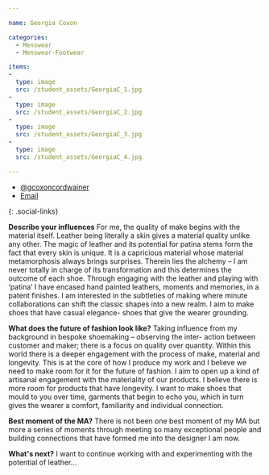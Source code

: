 ```yaml
---

name: Georgia Coxon

categories:
  - Menswear
  - Menswear-Footwear

items:
-
  type: image
  src: /student_assets/GeorgiaC_1.jpg
-
  type: image
  src: /student_assets/GeorgiaC_2.jpg
-
  type: image
  src: /student_assets/GeorgiaC_3.jpg
-
  type: image
  src: /student_assets/GeorgiaC_4.jpg

---
```


* [@gcoxoncordwainer](https://www.instagram.com/gcoxoncordwainer/)
* [Email](mailto:georgia.coxon@network.rca.ac.uk)

{: .social-links}

**Describe your influences**
For me, the quality of make begins with the material itself. Leather being
literally a skin gives a material quality unlike any other. The magic of
leather and its potential for patina stems form the fact that every skin is
unique. It is a capricious material whose material metamorphosis always
brings surprises. Therein lies the alchemy – I am never totally in charge
of its transformation and this determines the outcome of each shoe. Through
engaging with the leather and playing with ‘patina’ I have encased hand
painted leathers, moments and memories, in a patent finishes.
I am interested in the subtleties of making where minute collaborations can
shift the classic shapes into a new realm. I aim to make shoes that have
casual elegance- shoes that give the wearer grounding.

**What does the future of fashion look like?**
Taking influence from my background in bespoke shoemaking – observing the
inter- action between customer and maker; there is a focus on quality over
quantity. Within this world there is a deeper engagement with the process
of make, material and longevity. This is at the core of how I produce my
work and I believe we need to make room for it for the future of fashion.
I aim to open up a kind of artisanal engagement with the materiality of our
products. I believe there is more room for products that have longevity. I
want to make shoes that mould to you over time, garments that begin to echo
you, which in turn gives the wearer a comfort, familiarity and individual
connection.

**Best moment of the MA?**
There is not been one best moment of my MA but more a series of moments
through meeting so many exceptional people and building connections that
have formed me into the designer I am now.

**What's next?**
I want to continue working with and experimenting with the potential of
leather…
